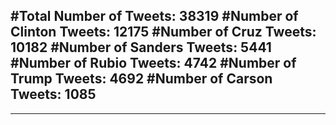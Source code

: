 #Total Number of Tweets: 38319 
#Number of Clinton Tweets: 12175
#Number of Cruz Tweets: 10182
#Number of Sanders Tweets: 5441
#Number of Rubio Tweets: 4742
#Number of Trump Tweets: 4692
#Number of Carson Tweets: 1085
---
---
